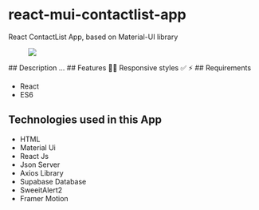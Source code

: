 # react-mui-contactlist-app
React ContactList App, based on Material-UI library
<figure>
  <img src="https://github.com/masoumehmohebbi/react-fitness-app/blob/main/react-mui-contactlist-app-1.PNG"/>
</figure>
## Description
...
## Features
📱🔥 Responsive styles
✅
⚡️
## Requirements
<ul>
  <li>React</li>
  <li>ES6</li>
</ul>

## Technologies used in this App
<ul>
  <li>HTML</li>
  <li>Material Ui</li>
  <li>React Js</li>
  <li>Json Server</li>
  <li>Axios Library</li>
  <li>Supabase Database</li>
  <li>SweeitAlert2</li>
  <li>Framer Motion</li>
</ul>
